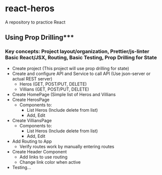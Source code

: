 # react-heros
A repository to practice React

## Using Prop Drilling***
### Key concepts: Project layout/organization, Prettier/js-linter Basic React/JSX, Routing, Basic Testing, Prop Drilling for State
- Create project (This project will use prop drilling for state)
- Create and configure API and Service to call API (Use json-server or actual REST server)
	- Heros (GET, POST/PUT, DELETE)
	- Villians (GET, POST/PUT, DELETE)
- Create HomePage (Simple list of Heros and Villians
- Create HerosPage
	- Components to:
		- List Heros (Include delete from list)
		- Add, Edit
- Create VilliansPage 
	- Components to:
		- List Heros (Include delete from list)
		- Add, Edit
- Add Routing to App
	- Verify routes work by manually entering routes
- Create Header Component 
	- Add links to use routing
	- Change link color when active
- Testing...
